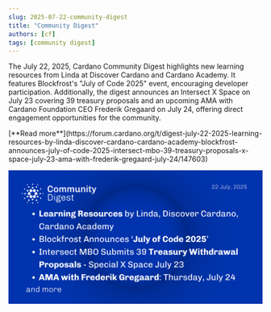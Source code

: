 ```yaml
---
slug: 2025-07-22-community-digest
title: "Community Digest"
authors: [cf]
tags: [community digest]
---
```



The July 22, 2025, Cardano Community Digest highlights new learning resources from Linda at Discover Cardano and Cardano Academy. It features Blockfrost's "July of Code 2025" event, encouraging developer participation. Additionally, the digest announces an Intersect X Space on July 23 covering 39 treasury proposals and an upcoming AMA with Cardano Foundation CEO Frederik Gregaard on July 24, offering direct engagement opportunities for the community.

<div style={{ textAlign: 'right' }}>
 [**Read more**](https://forum.cardano.org/t/digest-july-22-2025-learning-resources-by-linda-discover-cardano-cardano-academy-blockfrost-announces-july-of-code-2025-intersect-mbo-39-treasury-proposals-x-space-july-23-ama-with-frederik-gregaard-july-24/147603) 
</div>

 ![community digest](./community-digest.png)


